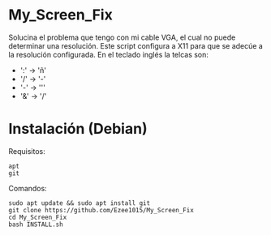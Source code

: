 # My_Screen_Fix
  Solucina el problema que tengo con mi cable VGA, el cual no puede determinar una resolución. Este script configura a X11 para que se adecúe a la resolución configurada. En el teclado inglés la telcas son: 
  * ':' -> 'ñ'
  * '/' -> '-'
  * '-' -> '''
  * '&' -> '/'
 
# Instalación (Debian)
  Requisitos:
 ```
 apt
 git
 ```
  Comandos:
 ```
 sudo apt update && sudo apt install git
 git clone https://github.com/Ezee1015/My_Screen_Fix
 cd My_Screen_Fix
 bash INSTALL.sh
 ```
